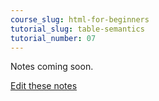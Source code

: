 ```yaml
---
course_slug: html-for-beginners
tutorial_slug: table-semantics
tutorial_number: 07
---
```

Notes coming soon.

[Edit these notes](https://github.com/howToCodeWell/course-notes)
